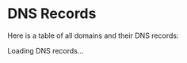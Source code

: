# DNS Records

Here is a table of all domains and their DNS records:

<div id="dns-table-container">
  Loading DNS records...
</div>
<script src="script.js"></script>
